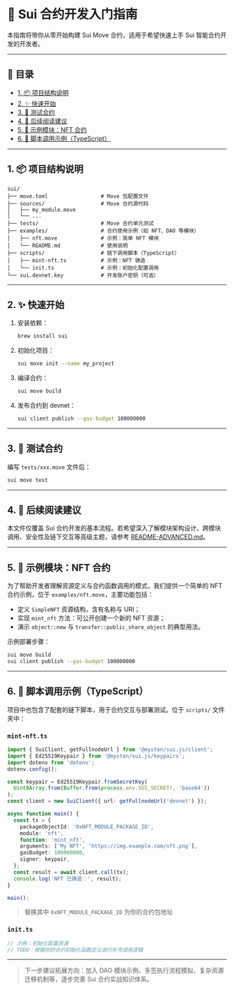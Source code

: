 # 🚀 Sui 合约开发入门指南

本指南将带你从零开始构建 Sui Move 合约，适用于希望快速上手 Sui 智能合约开发的开发者。

---

## 📖 目录

- [1. 📦 项目结构说明](#1-项目结构说明)
- [2. ✨ 快速开始](#2-快速开始)
- [3. 🧪 测试合约](#3-测试合约)
- [4. 🔗 后续阅读建议](#4-🔗-后续阅读建议)
- [5. 📘 示例模块：NFT 合约](#5-示例模块nft-合约)
- [6. 📜 脚本调用示例（TypeScript）](#6-脚本调用示例typescript)

---

## 1. 📦 项目结构说明

```
sui/
├── move.toml                 # Move 包配置文件
├── sources/                  # Move 合约源代码
│   ├── my_module.move
│   └── ...
├── tests/                    # Move 合约单元测试
├── examples/                 # 合约使用示例（如 NFT、DAO 等模块）
│   ├── nft.move              # 示例：简单 NFT 模块
│   └── README.md             # 使用说明
├── scripts/                  # 链下调用脚本（TypeScript）
│   ├── mint-nft.ts           # 示例：NFT 铸造
│   └── init.ts               # 示例：初始化配置调用
└── sui.devnet.key            # 开发账户密钥（可选）
```

---

## 2. ✨ 快速开始

1. 安装依赖：
   ```bash
   brew install sui
   ```

2. 初始化项目：
   ```bash
   sui move init --name my_project
   ```

3. 编译合约：
   ```bash
   sui move build
   ```

4. 发布合约到 devnet：
   ```bash
   sui client publish --gas-budget 100000000
   ```

---

## 3. 🧪 测试合约

编写 `tests/xxx.move` 文件后：

```bash
sui move test
```

---

## 4. 🔗 后续阅读建议

本文件仅覆盖 Sui 合约开发的基本流程。若希望深入了解模块架构设计、跨模块调用、安全性及链下交互等高级主题，请参考 [README-ADVANCED.md](./README-ADVANCED.md)。

---

## 5. 📘 示例模块：NFT 合约

为了帮助开发者理解资源定义与合约函数调用的模式，我们提供一个简单的 NFT 合约示例，位于 `examples/nft.move`，主要功能包括：

- 定义 `SimpleNFT` 资源结构，含有名称与 URI；
- 实现 `mint_nft` 方法：可公开创建一个新的 NFT 资源；
- 演示 `object::new` 与 `transfer::public_share_object` 的典型用法。

示例部署步骤：

```bash
sui move build
sui client publish --gas-budget 100000000
```

---

## 6. 📜 脚本调用示例（TypeScript）

项目中也包含了配套的链下脚本，用于合约交互与部署测试。位于 `scripts/` 文件夹中：

### `mint-nft.ts`

```ts
import { SuiClient, getFullnodeUrl } from '@mysten/sui.js/client';
import { Ed25519Keypair } from '@mysten/sui.js/keypairs';
import dotenv from 'dotenv';
dotenv.config();

const keypair = Ed25519Keypair.fromSecretKey(
  Uint8Array.from(Buffer.from(process.env.SUI_SECRET!, 'base64'))
);
const client = new SuiClient({ url: getFullnodeUrl('devnet') });

async function main() {
  const tx = {
    packageObjectId: '0xNFT_MODULE_PACKAGE_ID',
    module: 'nft',
    function: 'mint_nft',
    arguments: ['My NFT', 'https://img.example.com/nft.png'],
    gasBudget: 100000000,
    signer: keypair,
  };
  const result = await client.call(tx);
  console.log('NFT 已铸造：', result);
}

main();
```

> 替换其中 `0xNFT_MODULE_PACKAGE_ID` 为你的合约包地址

### `init.ts`

```ts
// 示例：初始化配置资源
// TODO：根据你的合约初始化函数定义进行补充调用逻辑
```

---

> 下一步建议拓展方向：加入 DAO 模块示例、多签执行流程模拟、复杂资源迁移机制等，逐步完善 Sui 合约实战知识体系。
